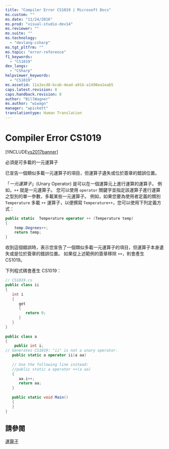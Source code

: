 ```yaml
---
title: "Compiler Error CS1019 | Microsoft Docs"
ms.custom: ""
ms.date: "11/24/2016"
ms.prod: "visual-studio-dev14"
ms.reviewer: ""
ms.suite: ""
ms.technology: 
  - "devlang-csharp"
ms.tgt_pltfrm: ""
ms.topic: "error-reference"
f1_keywords: 
  - "CS1019"
dev_langs: 
  - "CSharp"
helpviewer_keywords: 
  - "CS1019"
ms.assetid: 11a3acd8-bcab-4ead-a91b-a1498ea1eab5
caps.latest.revision: 8
caps.handback.revision: 8
author: "BillWagner"
ms.author: "wiwagn"
manager: "wpickett"
translationtype: Human Translation
---
```

# Compiler Error CS1019
[!INCLUDE[vs2017banner](../../../csharp/includes/vs2017banner.md)]

必須是可多載的一元運算子  
  
 已宣告一個類似多載一元運算子的項目，但運算子遺失或位於簽章的錯誤位置。  
  
 「*一元運算子*」\(Unary Operator\) 是可以在一個運算元上進行運算的運算子。  例如，`++` 就是一元運算子。  您可以使用 `operator` 關鍵字並指定該運算子進行運算之型別的單一參數，多載某些一元運算子。  例如，如果您要為使用者定義的類別 `Temperature` 多載 `++` 運算子，以便撰寫 `Temperature++`，您可以使用下列定義方式：  
  
```c#  
public static  Temperature operator ++ (Temperature temp)  
{  
    temp.Degrees++;  
    return temp;  
}  
```  
  
 收到這個錯誤時，表示您宣告了一個類似多載一元運算子的項目，但運算子本身遺失或是位於簽章的錯誤位置。  如果從上述範例的簽章移除 `++`，則會產生 CS1019。  
  
 下列程式碼會產生 CS1019：  
  
```c#  
// CS1019.cs  
public class ii  
{  
   int i  
   {  
      get  
      {  
         return 0;  
      }  
   }  
}  
  
public class a  
{  
    public int i;  
// Generates CS1019: "ii" is not a unary operator.  
   public static a operator ii(a aa)     
  
   // Use the following line instead:  
   //public static a operator ++(a aa)  
   {  
      aa.i++;  
      return aa;   
   }  
  
   public static void Main()  
   {  
   }  
}  
```  
  
## 請參閱  
 [運算子](../../../csharp/programming-guide/statements-expressions-operators/operators.md)